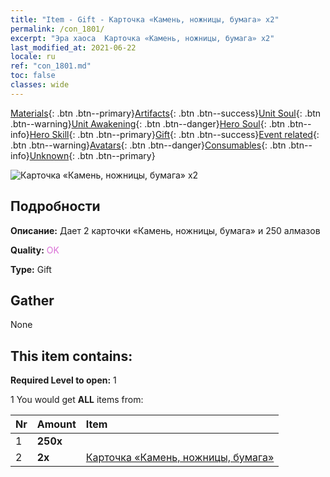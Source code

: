 ```yaml
---
title: "Item - Gift - Карточка «Камень, ножницы, бумага» х2"
permalink: /con_1801/
excerpt: "Эра хаоса  Карточка «Камень, ножницы, бумага» х2"
last_modified_at: 2021-06-22
locale: ru
ref: "con_1801.md"
toc: false
classes: wide
---
```

 [Materials](/ItemsRU/){: .btn .btn--primary}[Artifacts](/ItemsRU/Artifacts/){: .btn .btn--success}[Unit Soul](/ItemsRU/UnitSoul/){: .btn .btn--warning}[Unit Awakening](/ItemsRU/UnitAwakening/){: .btn .btn--danger}[Hero Soul](/ItemsRU/HeroSoul/){: .btn .btn--info}[Hero Skill](/ItemsRU/HeroSkill/){: .btn .btn--primary}[Gift](/ItemsRU/Gift/){: .btn .btn--success}[Event related](/ItemsRU/Events/){: .btn .btn--warning}[Avatars](/ItemsRU/Avatars/){: .btn .btn--danger}[Consumables](/ItemsRU/Consumables/){: .btn .btn--info}[Unknown](/ItemsRU/Unknown/){: .btn .btn--primary}

 ![Карточка «Камень, ножницы, бумага» х2](/images/t/i_907422.png)

## Подробности
 **Описание:** Дает 2 карточки «Камень, ножницы, бумага» и 250 алмазов

 **Quality:** <span style="color: #DA70D6">OK</span>

 **Type:** Gift

## Gather

  None

## This item contains:

 **Required Level to open:** 1

 1 You would get **ALL** items  from:

  | Nr | Amount |     Item    |
  |:---|:-------|:------------|
  | 1 |  **250x** | <i class="fas fa-gem"/> |  | 
  | 2 |  **2x** | [Карточка «Камень, ножницы, бумага»](/ItemsRU/con_547/) |  | 
